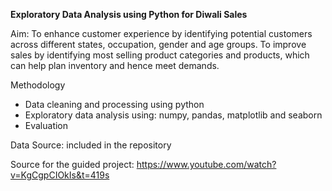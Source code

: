 **Exploratory Data Analysis using Python for Diwali Sales**

Aim:
To enhance customer experience by identifying potential customers across different states, occupation, gender and age groups. 
To improve sales by identifying most selling product categories and products, which can help plan inventory and hence meet demands.

Methodology
- Data cleaning and processing using python
- Exploratory data analysis using: numpy, pandas, matplotlib and seaborn
- Evaluation

Data Source: included in the repository

Source for the guided project: https://www.youtube.com/watch?v=KgCgpCIOkIs&t=419s

